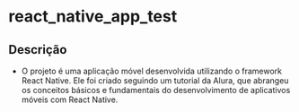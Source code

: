 # react_native_app_test
## Descrição
* O projeto é uma aplicação móvel desenvolvida utilizando o framework React Native. Ele foi criado seguindo um tutorial da Alura, que abrangeu os conceitos básicos e fundamentais do desenvolvimento de aplicativos móveis com React Native.
